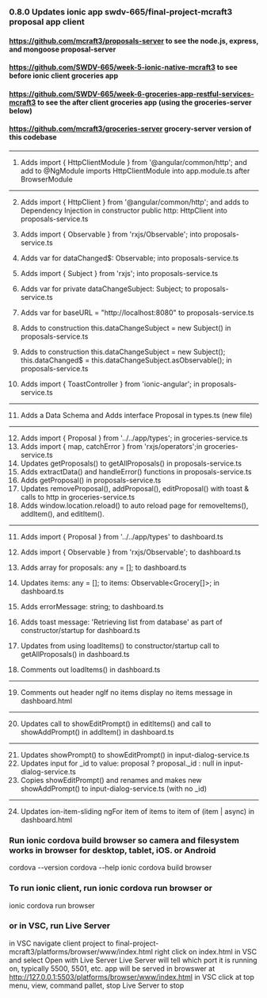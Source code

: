### 0.8.0 Updates ionic app swdv-665/final-project-mcraft3 proposal app client

#### https://github.com/mcraft3/proposals-server to see the node.js, express, and mongoose proposal-server

#### https://github.com/SWDV-665/week-5-ionic-native-mcraft3 to see before ionic client groceries app
#### https://github.com/SWDV-665/week-6-groceries-app-restful-services-mcraft3 to see the after client groceries app (using the groceries-server below) 
#### https://github.com/mcraft3/groceries-server grocery-server version of this codebase

-----------------------------
1. Adds import { HttpClientModule } from '@angular/common/http'; 
   and add to @NgModule imports HttpClientModule into app.module.ts after BrowserModule

-----------------------------
2. Adds import { HttpClient } from '@angular/common/http'; 
   and adds to Dependency Injection in constructor public http: HttpClient into proposals-service.ts 

3. Adds import { Observable } from 'rxjs/Observable'; into proposals-service.ts 
4. Adds var for dataChanged$: Observable<boolean>; into proposals-service.ts 

5. Adds import { Subject } from 'rxjs'; into proposals-service.ts 
6. Adds var for private dataChangeSubject: Subject<boolean>; to proposals-service.ts 

7. Adds var for baseURL = "http://localhost:8080" to proposals-service.ts 

8. Adds to construction this.dataChangeSubject = new Subject<boolean>() in proposals-service.ts 

9. Adds to construction 
   this.dataChangeSubject = new Subject<boolean>();
   this.dataChanged$ = this.dataChangeSubject.asObservable();
   in proposals-service.ts 

10. Adds import { ToastController } from 'ionic-angular'; in proposals-service.ts

-----------------------------
11. Adds a Data Schema and Adds interface Proposal in types.ts (new file)

-----------------------------
12. Adds import { Proposal } from '../../app/types'; in groceries-service.ts
13. Adds import { map, catchError } from 'rxjs/operators';in groceries-service.ts
14. Updates getProposals() to getAllProposals() in proposals-service.ts 
15. Adds extractData() and handleError() functions in proposals-service.ts
16. Adds getProposal() in proposals-service.ts 
17. Updates removeProposal(), addProposal(), editProposal() with toast & calls to http in groceries-service.ts 
18. Adds window.location.reload() to auto reload page for removeItems(), addItem(), and editItem().

-----------------------------
11. Adds import { Proposal } from '../../app/types' to dashboard.ts 
12. Adds import { Observable } from 'rxjs/Observable'; to dashboard.ts
13. Adds array for proposals: any = []; to dashboard.ts
14. Updates items: any = []; to items: Observable<Grocery[]>; in dashboard.ts 
15. Adds errorMessage: string; to dashboard.ts 
  
16. Adds toast message: 'Retrieving list from database' as part of constructor/startup for dashboard.ts
17. Updates from using loadItems() to constructor/startup call to getAllProposals() in dashboard.ts 

18. Comments out loadItems() in dashboard.ts

-----------------------------
19. Comments out header ngIf no items display no items message in dashboard.html 

-----------------------------
20. Updates call to showEditPrompt() in editItems() and call to showAddPrompt() in addItem() in dashboard.ts 

-----------------------------
21. Updates showPrompt() to showEditPrompt() in input-dialog-service.ts
22. Updates input for _id to value: proposal ? proposal._id : null in input-dialog-service.ts 
23. Copies showEditPrompt() and renames and makes new showAddPrompt() to input-dialog-service.ts (with no _id)

-----------------------------
24. Updates ion-item-sliding ngFor item of items to item of (item | async) in dashboard.html

### Run ionic cordova build browser so camera and filesystem works in browser for desktop, tablet, iOS. or Android
cordova --version
cordova --help 
ionic cordova build browser

### To run ionic client, run ionic cordova run browser or 
ionic cordova run browser

### or in VSC, run Live Server
in VSC navigate client project to final-project-mcraft3/platforms/browser/www/index.html 
right click on index.html in VSC and select Open with Live Server 
Live Server will tell which port it is running on, typically 5500, 5501, etc.
app will be served in browswer at http://127.0.0.1:5503/platforms/browser/www/index.html
in VSC click at top menu, view, command pallet, stop Live Server to stop 
